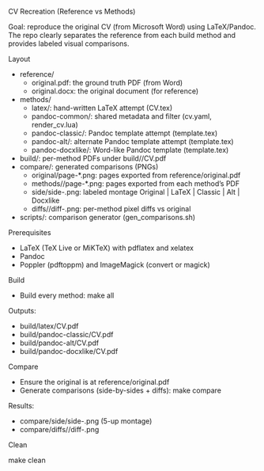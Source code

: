 CV Recreation (Reference vs Methods)

Goal: reproduce the original CV (from Microsoft Word) using LaTeX/Pandoc. The repo clearly separates the reference from each build method and provides labeled visual comparisons.

Layout

- reference/
  - original.pdf: the ground truth PDF (from Word)
  - original.docx: the original document (for reference)
- methods/
  - latex/: hand-written LaTeX attempt (CV.tex)
  - pandoc-common/: shared metadata and filter (cv.yaml, render_cv.lua)
  - pandoc-classic/: Pandoc template attempt (template.tex)
  - pandoc-alt/: alternate Pandoc template attempt (template.tex)
  - pandoc-docxlike/: Word-like Pandoc template (template.tex)
- build/: per-method PDFs under build/<method>/CV.pdf
- compare/: generated comparisons (PNGs)
  - original/page-*.png: pages exported from reference/original.pdf
  - methods/<method>/page-*.png: pages exported from each method’s PDF
  - side/side-<page>.png: labeled montage Original | LaTeX | Classic | Alt | Docxlike
  - diffs/<method>/diff-<page>.png: per-method pixel diffs vs original
- scripts/: comparison generator (gen_comparisons.sh)

Prerequisites

- LaTeX (TeX Live or MiKTeX) with pdflatex and xelatex
- Pandoc
- Poppler (pdftoppm) and ImageMagick (convert or magick)

Build

- Build every method:
  make all

Outputs:
- build/latex/CV.pdf
- build/pandoc-classic/CV.pdf
- build/pandoc-alt/CV.pdf
- build/pandoc-docxlike/CV.pdf

Compare

- Ensure the original is at reference/original.pdf
- Generate comparisons (side-by-sides + diffs):
  make compare

Results:
- compare/side/side-<page>.png (5-up montage)
- compare/diffs/<method>/diff-<page>.png

Clean

  make clean

